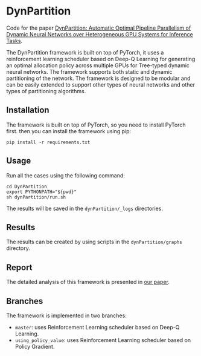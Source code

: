 # DynPartition
Code for the paper [DynPartition: Automatic Optimal Pipeline Parallelism of Dynamic Neural
Networks over Heterogeneous GPU Systems for Inference Tasks](paper.pdf).

The DynPartition framework is built on top of PyTorch, it uses a reinforcement learning
scheduler based on Deep-Q Learning for generating an optimal allocation policy
across multiple GPUs for Tree-typed dynamic neural networks. The framework
supports both static and dynamic partitioning of the network.
The framework is designed to be modular and can be easily extended to support
other types of neural networks and other types of partitioning algorithms.

## Installation

The framework is built on top of PyTorch, so you need to install PyTorch first.
then you can install the framework using pip:

```
pip install -r requirements.txt
```

## Usage

Run all the cases using the following command:

```
cd DynPartition
export PYTHONPATH="${pwd}"
sh dynPartition/run.sh
```

The results will be saved in the `dynPartition/_logs`
directories.

## Results

The results can be created by using scripts in the `dynPartition/graphs`
directory.

## Report

The detailed analysis of this framework is presented in [our paper](paper.pdf).

## Branches

The framework is implemented in two branches:

- `master`: uses Reinforcement Learning scheduler based on Deep-Q Learning.
- `using_policy_value`: uses Reinforcement Learning scheduler based on Policy
  Gradient.

